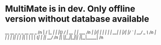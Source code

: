 # MultiMate is in dev. Only offline version without database available 

  __  __       _ _   _ __  __       _       /n
 |  \/  |_   _| | |_(_)  \/  | __ _| |_ ___ /n
 | |\/| | | | | | __| | |\/| |/ _` | __/ _ \ /n
 | |  | | |_| | | |_| | |  | | (_| | ||  __/ /n
 |_|  |_|\__,_|_|\__|_|_|  |_|\__,_|\__\___| /n
                                            
